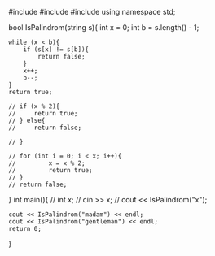 #include <iostream>
#include <string>
#include <vector>
using namespace std;

bool IsPalindrom(string s){
    int x = 0;
    int b = s.length() - 1;

    while (x < b){
        if (s[x] != s[b]){
            return false;
        }
        x++;
        b--;
    }
    return true;
    
    // if (x % 2){
    //     return true;
    // } else{
    //     return false;

    // }
    
    // for (int i = 0; i < x; i++){
    //         x = x % 2;
    //         return true;
    // }
    // return false;
}
int main(){
    // int x;
    // cin >> x;
    // cout << IsPalindrom("x");

    cout << IsPalindrom("madam") << endl;
    cout << IsPalindrom("gentleman") << endl;
    return 0;
}